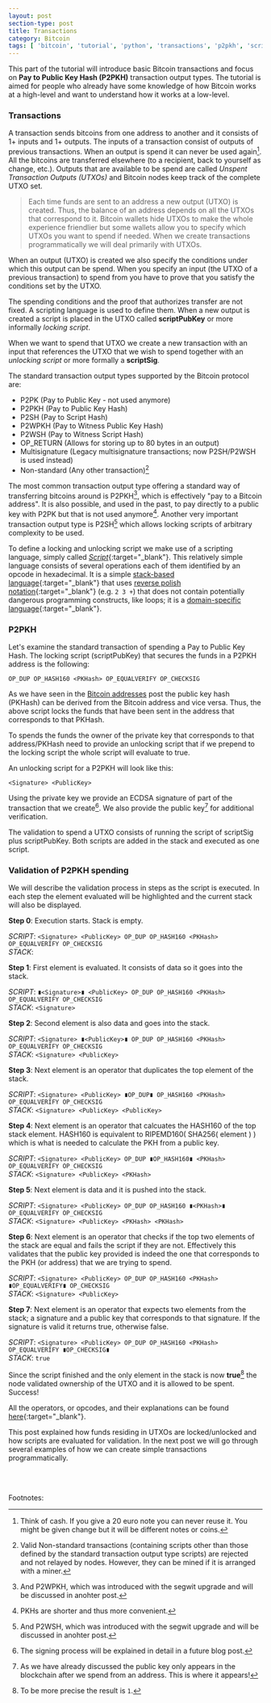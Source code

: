 ```yaml
---
layout: post
section-type: post
title: Transactions
category: Bitcoin
tags: [ 'bitcoin', 'tutorial', 'python', 'transactions', 'p2pkh', 'scripting']
---
```



This part of the tutorial will introduce basic Bitcoin transactions and focus on __Pay to Public Key Hash (P2PKH)__ transaction output types. The tutorial is aimed for people who already have some knowledge of how Bitcoin works at a high-level and want to understand how it works at a low-level.

### Transactions
A transaction sends bitcoins from one address to another and it consists of 1+ inputs and 1+ outputs. The inputs of a transaction consist of outputs of previous transactions. When an output is spend it can never be used again[^1]. All the bitcoins are transferred elsewhere (to a recipient, back to yourself as change, etc.). Outputs that are available to be spend are called _Unspent Transaction Outputs (UTXOs)_ and Bitcoin nodes keep track of the complete UTXO set. 

> Each time funds are sent to an address a new output (UTXO) is created. Thus, the balance of an address depends on all the UTXOs that correspond to it. Bitcoin wallets hide UTXOs to make the whole experience friendlier but some wallets allow you to specify which UTXOs you want to spend if needed. When we create transactions programmatically we will deal primarily with UTXOs.

When an output (UTXO) is created we also specify the conditions under which this output can be spend. When you specify an input (the UTXO of a previous transaction) to spend from you have to prove that you satisfy the conditions set by the UTXO.

The spending conditions and the proof that authorizes transfer are not fixed. A scripting language is used to define them. When a new output is created a script is placed in the UTXO called __scriptPubKey__ or more informally _locking script_.

When we want to spend that UTXO we create a new transaction with an input that references the UTXO that we wish to spend together with an _unlocking script_ or more formally a __scriptSig__.

The standard transaction output types supported by the Bitcoin protocol are:
* P2PK (Pay to Public Key - not used anymore)
* P2PKH (Pay to Public Key Hash)
* P2SH (Pay to Script Hash)
* P2WPKH (Pay to Witness Public Key Hash)
* P2WSH (Pay to Witness Script Hash)
* OP_RETURN (Allows for storing up to 80 bytes in an output)
* Multisignature (Legacy multisignature transactions; now P2SH/P2WSH is used instead)
* Non-standard (Any other transaction)[^2]

The most common transaction output type offering a standard way of transferring bitcoins around is P2PKH[^3], which is effectively "pay to a Bitcoin address". It is also possible, and used in the past, to pay directly to a public key with P2PK but that is not used anymore[^4]. Another very important transaction output type is P2SH[^5] which allows locking scripts of arbitrary complexity to be used.

To define a locking and unlocking script we make use of a scripting language, simply called [_Script_](https://en.bitcoin.it/wiki/Script){:target="_blank"}. This relatively simple language consists of several operations each of them identified by an opcode in hexadecimal. It is a simple [stack-based language](https://en.wikipedia.org/wiki/Stack-oriented_programming_language){:target="_blank"} that uses [reverse polish notation](https://en.wikipedia.org/wiki/Reverse_Polish_notation){:target="_blank"} (e.g. `2 3 +`) that does not contain potentially dangerous programming constructs, like loops; it is a [domain-specific language](https://en.wikipedia.org/wiki/Domain-specific_language){:target="_blank"}.

### P2PKH
Let's examine the standard transaction of spending a Pay to Public Key Hash. The locking script (scriptPubKey) that secures the funds in a P2PKH address is the following:

`OP_DUP OP_HASH160 <PKHash> OP_EQUALVERIFY OP_CHECKSIG`

As we have seen in the [Bitcoin addresses](/bitcoin/2020/04/21/bitcoin-addresses.html) post the public key hash (PKHash) can be derived from the Bitcoin address and vice versa. Thus, the above script locks the funds that have been sent in the address that corresponds to that PKHash.

To spends the funds the owner of the private key that corresponds to that address/PKHash need to provide an unlocking script that if we prepend to the locking script the whole script will evaluate to true.

An unlocking script for a P2PKH will look like this:

`<Signature> <PublicKey>`

Using the private key we provide an ECDSA signature of part of the transaction that we create[^6]. We also provide the public key[^7] for additional verification.

The validation to spend a UTXO consists of running the script of scriptSig plus scriptPubKey. Both scripts are added in the stack and executed as one script.

### Validation of P2PKH spending
We will describe the validation process in steps as the script is executed. In each step the element evaluated will be highlighted and the current stack will also be displayed.

**Step 0**: Execution starts. Stack is empty.

_SCRIPT_: `<Signature> <PublicKey> OP_DUP OP_HASH160 <PKHash> OP_EQUALVERIFY OP_CHECKSIG`  
_STACK_:  


**Step 1**: First element is evaluated. It consists of data so it goes into the stack.

_SCRIPT_: `∎<Signature>∎ <PublicKey> OP_DUP OP_HASH160 <PKHash> OP_EQUALVERIFY OP_CHECKSIG`  
_STACK_: `<Signature>`

**Step 2**: Second element is also data and goes into the stack.

_SCRIPT_: `<Signature> ∎<PublicKey>∎ OP_DUP OP_HASH160 <PKHash> OP_EQUALVERIFY OP_CHECKSIG`  
_STACK_: `<Signature> <PublicKey>`


**Step 3**: Next element is an operator that duplicates the top element of the stack.

_SCRIPT_: `<Signature> <PublicKey> ∎OP_DUP∎ OP_HASH160 <PKHash> OP_EQUALVERIFY OP_CHECKSIG`  
_STACK_: `<Signature> <PublicKey> <PublicKey>`


**Step 4**: Next element is an operator that calcuates the HASH160 of the top stack element. HASH160 is equivalent to RIPEMD160( SHA256( element ) ) which is what is needed to calculate the PKH from a public key.

_SCRIPT_: `<Signature> <PublicKey> OP_DUP ∎OP_HASH160∎ <PKHash> OP_EQUALVERIFY OP_CHECKSIG`  
_STACK_: `<Signature> <PublicKey> <PKHash>`

**Step 5**: Next element is data and it is pushed into the stack.

_SCRIPT_: `<Signature> <PublicKey> OP_DUP OP_HASH160 ∎<PKHash>∎ OP_EQUALVERIFY OP_CHECKSIG`  
_STACK_: `<Signature> <PublicKey> <PKHash> <PKHash>`

**Step 6**: Next element is an operator that checks if the top two elements of the stack are equal and fails the script if they are not. Effectively this validates that the public key provided is indeed the one that corresponds to the PKH (or address) that we are trying to spend.

_SCRIPT_: `<Signature> <PublicKey> OP_DUP OP_HASH160 <PKHash> ∎OP_EQUALVERIFY∎ OP_CHECKSIG`  
_STACK_: `<Signature> <PublicKey>`

**Step 7**: Next element is an operator that expects two elements from the stack; a signature and a public key that corresponds to that signature. If the signature is valid it returns true, otherwise false.

_SCRIPT_: `<Signature> <PublicKey> OP_DUP OP_HASH160 <PKHash> OP_EQUALVERIFY ∎OP_CHECKSIG∎`  
_STACK_: `true`

Since the script finished and the only element in the stack is now **true**[^8] the node validated ownership of the UTXO and it is allowed to be spent. Success!

All the operators, or opcodes, and their explanations can be found [here](https://en.bitcoin.it/wiki/Script){:target="_blank"}. 

This post explained how funds residing in UTXOs are locked/unlocked and how scripts are evaluated for validation. In the next post we will go through several examples of how we can create simple transactions programmatically.

<br/><br/>

Footnotes:

[^1]: Think of cash. If you give a 20 euro note you can never reuse it. You might be given change but it will be different notes or coins.
[^2]: Valid Non-standard transactions (containing scripts other than those defined by the standard transaction output type scripts) are rejected and not relayed by nodes. However, they can be mined if it is arranged with a miner.
[^3]: And P2WPKH, which was introduced with the segwit upgrade and will be discussed in anohter post.
[^4]: PKHs are shorter and thus more convenient.
[^5]: And P2WSH, which was introduced with the segwit upgrade and will be discussed in anohter post.
[^6]: The signing process will be explained in detail in a future blog post.
[^7]: As we have already discussed the public key only appears in the blockchain after we spend from an address. This is where it appears!
[^8]: To be more precise the result is `1`.
   
